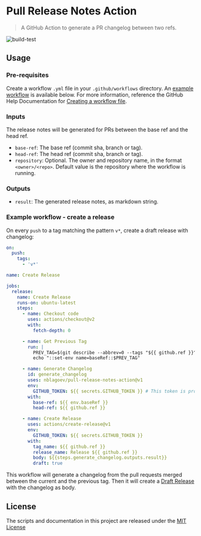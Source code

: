 # Pull Release Notes Action

> A GitHub Action to generate a PR changelog between two refs.

![build-test](https://github.com/nblagoev/pull-release-notes-action/workflows/build-test/badge.svg)

## Usage
### Pre-requisites
Create a workflow `.yml` file in your `.github/workflows` directory. An [example workflow](#example-workflow---create-a-release) is available below. For more information, reference the GitHub Help Documentation for [Creating a workflow file](https://help.github.com/en/articles/configuring-a-workflow#creating-a-workflow-file).

### Inputs
The release notes will be generated for PRs between the base ref and the head ref.

- `base-ref`: The base ref (commit sha, branch or tag).
- `head-ref`: The head ref (commit sha, branch or tag).
- `repository`: Optional. The owner and repository name, in the format `<owner>/<repo>`. Default value is the repository where the workflow is running.

### Outputs
- `result`: The generated release notes, as markdown string.

### Example workflow - create a release
On every `push` to a tag matching the pattern `v*`, create a draft release with changelog:

```yaml
on:
  push:
    tags:
      - 'v*'

name: Create Release

jobs:
  release:
    name: Create Release
    runs-on: ubuntu-latest
    steps:
      - name: Checkout code
        uses: actions/checkout@v2
        with:
          fetch-depth: 0

      - name: Get Previous Tag
        run: |
          PREV_TAG=$(git describe --abbrev=0 --tags "${{ github.ref }}^")
          echo "::set-env name=baseRef::$PREV_TAG"

      - name: Generate Changelog
        id: generate_changelog
        uses: nblagoev/pull-release-notes-action@v1
        env:
          GITHUB_TOKEN: ${{ secrets.GITHUB_TOKEN }} # This token is provided by Actions, you do not need to create your own token
        with:
          base-ref: ${{ env.baseRef }}
          head-ref: ${{ github.ref }}

      - name: Create Release
        uses: actions/create-release@v1
        env:
          GITHUB_TOKEN: ${{ secrets.GITHUB_TOKEN }}
        with:
          tag_name: ${{ github.ref }}
          release_name: Release ${{ github.ref }}
          body: ${{steps.generate_changelog.outputs.result}}
          draft: true
```

This workflow will generate a changelog from the pull requests merged between the current and the previous tag. Then it will create a [Draft Release](https://help.github.com/en/articles/creating-releases) with the changelog as body.

## License
The scripts and documentation in this project are released under the [MIT License](LICENSE)
